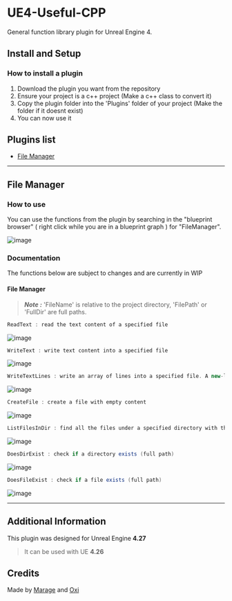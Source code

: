 # UE4-Useful-CPP

General function library plugin for Unreal Engine 4.

## Install and Setup 
### How to install a plugin
1. Download the plugin you want from the repository
2. Ensure your project is a c++ project (Make a c++ class to convert it)
3. Copy the plugin folder into the 'Plugins' folder of your project (Make the folder if it doesnt exist)
4. You can now use it

## Plugins list
- [File Manager](#file-manager)

---

## File Manager
### How to use
You can use the functions from the plugin by searching in the "blueprint browser" ( right click while you are in a blueprint graph ) for "FileManager".

![image](https://user-images.githubusercontent.com/33568643/162084171-33fcbb16-0709-4c52-8bdb-3ff657c3496d.png)


### Documentation
The functions below are subject to changes and are currently in WIP
#### File Manager
> ***Note :*** 'FileName' is relative to the project directory, 'FilePath' or 'FullDir' are full paths.
```cs
ReadText : read the text content of a specified file
```

![image](https://user-images.githubusercontent.com/33568643/162084505-45446f1a-11a3-475b-97a4-d1e55879accf.png)

```cs
WriteText : write text content into a specified file
```

![image](https://user-images.githubusercontent.com/33568643/162084680-ebe5eb6f-8713-4ae6-aa8a-1b64528fdb2e.png)

```cs
WriteTextLines : write an array of lines into a specified file. A new-line char is placed inbetween each line
```

![image](https://user-images.githubusercontent.com/33568643/162085335-b88a4bf8-09d8-4aa6-95e1-a22188fa7c86.png)


```cs
CreateFile : create a file with empty content
```
![image](https://user-images.githubusercontent.com/33568643/162085146-4c549b38-463a-410b-961c-673a84dda7dc.png)

```cs
ListFilesInDir : find all the files under a specified directory with the specified extension, returns an array of file names
```

![image](https://user-images.githubusercontent.com/33568643/162085216-c17e3f48-fc9c-4b0c-b637-cc36c90f031c.png)

```cs
DoesDirExist : check if a directory exists (full path)
```

![image](https://user-images.githubusercontent.com/33568643/162085486-2d8a7200-a3ef-4dc9-bb63-0aad508d6cb0.png)

```cs
DoesFileExist : check if a file exists (full path)
```

![image](https://user-images.githubusercontent.com/33568643/162085551-37a0ea6b-01bc-4730-ba8c-be951b5b9115.png)

---

## Additional Information
This plugin was designed for Unreal Engine **4.27**
> It can be used with UE **4.26**
## Credits
Made by [Marage](https://github.com/MarageDev)  and [Oxi](https://github.com/oxi-dev0) 
